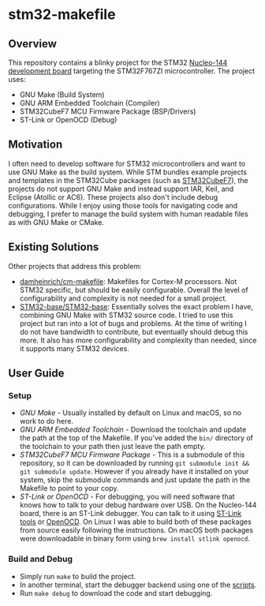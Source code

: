# stm32-makefile

## Overview
This repository contains a blinky project for the STM32 [Nucleo-144 development board](https://www.st.com/en/evaluation-tools/nucleo-f767zi.html) targeting the STM32F767ZI microcontroller. The project uses:
* GNU Make (Build System)
* GNU ARM Embedded Toolchain (Compiler)
* STM32CubeF7 MCU Firmware Package (BSP/Drivers)
* ST-Link or OpenOCD (Debug)

## Motivation
I often need to develop software for STM32 microcontrollers and want to use GNU Make as the build system. While STM bundles example projects and templates in the STM32Cube packages (such as [STM32CubeF7](https://github.com/STMicroelectronics/STM32CubeF7)), the projects do not support GNU Make and instead support IAR, Keil, and Eclipse (Atollic or AC6). These projects also don't include debug configurations. While I enjoy using those tools for navigating code and debugging, I prefer to manage the build system with human readable files as with GNU Make or CMake.

## Existing Solutions
Other projects that address this problem:
* [damheinrich/cm-makefile](https://github.com/adamheinrich/cm-makefile): Makefiles for Cortex-M processors. Not STM32 specific, but should be easily configurable. Overall the level of configurability and complexity is not needed for a small project.
* [STM32-base/STM32-base](https://github.com/STM32-base/STM32-base): Essentially solves the exact problem I have, combining GNU Make with STM32 source code. I tried to use this project but ran into a lot of bugs and problems. At the time of writing I do not have bandwidth to contribute, but eventually should debug this more. It also has more configurability and complexity than needed, since it supports many STM32 devices.

## User Guide

### Setup
* _GNU Make_ - Usually installed by default on Linux and macOS, so no work to do here.
* _GNU ARM Embedded Toolchain_ - Download the toolchain and update the path at the top of the Makefile. If you've added the `bin/` directory of the toolchain to your path then just leave the path empty.
* _STM32CubeF7 MCU Firmware Package_ - This is a submodule of this repository, so it can be downloaded by running `git submodule init && git submodule update`. However if you already have it installed on your system, skip the submodule commands and just update the path in the Makefile to point to your copy.
* _ST-Link or OpenOCD_ - For debugging, you will need software that knows how to talk to your debug hardware over USB. On the Nucleo-144 board, there is an ST-Link debugger. You can talk to it using [ST-Link tools](https://github.com/stlink-org/stlink) or [OpenOCD](https://sourceforge.net/p/openocd/code/ci/master/tree/). On Linux I was able to build both of these packages from source easily following the instructions. On macOS both packages were downloadable in binary form using `brew install stlink openocd`.

### Build and Debug
* Simply run `make` to build the project.
* In another terminal, start the debugger backend using one of the [scripts](./scripts).
* Run `make debug` to download the code and start debugging.

